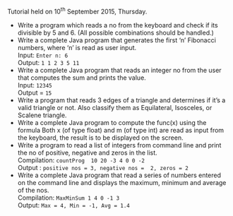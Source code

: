 Tutorial held on 10<sup>th</sup> September 2015, Thursday.

* Write a program which reads a no from the keyboard and check if its divisible by 5 and 6. (All possible combinations should be handled.)
* Write a complete Java program that generates the first ‘n’ Fibonacci numbers, where ‘n’ is read as user input. <br>
  Input:  `Enter n: 6`  
  Output: `1 1 2 3 5 11`
* Write a complete Java program that reads an integer no from the user that computes the sum and prints the value.<br>
  Input:   `12345`   
  Output = `15`
* Write a program that reads 3 edges of a triangle and determines if it’s a valid triangle or not. Also classify them as Equilateral, Isosceles, or Scalene triangle.
* Write a complete Java program to compute the func(x)  using the formula Both x (of type float) and m (of type int) are read as input from the keyboard, the result is to be displayed on the screen.
* Write a program to read a list of integers from command line and print the no of positive, negative and zeros in the list.<br>
  Compilation:  `countProg  10 20 -3 4 0 0 -2 `     
  Output :      `positive nos = 3, negative nos =  2, zeros = 2`
* Write a complete Java program that read a series of numbers entered on the command line and displays the maximum, minimum and average of the nos. <br>
  Compilation:  `MaxMinSum 1 4 0 -1 3`    
  Output:       `Max = 4, Min = -1, Avg = 1.4`
